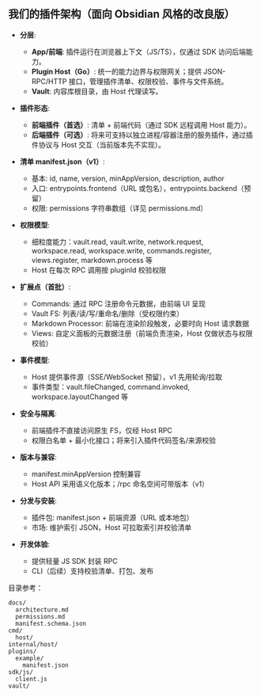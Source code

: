 ## 我们的插件架构（面向 Obsidian 风格的改良版）

- **分层**:
  - **App/前端**: 插件运行在浏览器上下文（JS/TS），仅通过 SDK 访问后端能力。
  - **Plugin Host（Go）**: 统一的能力边界与权限网关；提供 JSON-RPC/HTTP 接口，管理插件清单、权限校验、事件与文件系统。
  - **Vault**: 内容库根目录，由 Host 代理读写。

- **插件形态**:
  - **前端插件（首选）**: 清单 + 前端代码（通过 SDK 远程调用 Host 能力）。
  - **后端插件（可选）**: 将来可支持以独立进程/容器注册的服务插件，通过插件协议与 Host 交互（当前版本先不实现）。

- **清单 manifest.json（v1）**:
  - 基本: id, name, version, minAppVersion, description, author
  - 入口: entrypoints.frontend（URL 或包名），entrypoints.backend（预留）
  - 权限: permissions 字符串数组（详见 permissions.md）

- **权限模型**:
  - 细粒度能力：vault.read, vault.write, network.request, workspace.read, workspace.write, commands.register, views.register, markdown.process 等
  - Host 在每次 RPC 调用按 pluginId 校验权限

- **扩展点（首批）**:
  - Commands: 通过 RPC 注册命令元数据，由前端 UI 呈现
  - Vault FS: 列表/读/写/重命名/删除（受权限约束）
  - Markdown Processor: 前端在渲染阶段触发，必要时向 Host 请求数据
  - Views: 自定义面板的元数据注册（前端负责渲染，Host 仅做状态与权限校验）

- **事件模型**:
  - Host 提供事件源（SSE/WebSocket 预留），v1 先用轮询/拉取
  - 事件类型：vault.fileChanged, command.invoked, workspace.layoutChanged 等

- **安全与隔离**:
  - 前端插件不直接访问原生 FS，仅经 Host RPC
  - 权限白名单 + 最小化接口；将来引入插件代码签名/来源校验

- **版本与兼容**:
  - manifest.minAppVersion 控制兼容
  - Host API 采用语义化版本；/rpc 命名空间可带版本（v1）

- **分发与安装**:
  - 插件包: manifest.json + 前端资源（URL 或本地包）
  - 市场: 维护索引 JSON，Host 可拉取索引并校验清单

- **开发体验**:
  - 提供轻量 JS SDK 封装 RPC
  - CLI（后续）支持校验清单、打包、发布

目录参考：
```
docs/
  architecture.md
  permissions.md
  manifest.schema.json
cmd/
  host/
internal/host/
plugins/
  example/
    manifest.json
sdk/js/
  client.js
vault/
```

